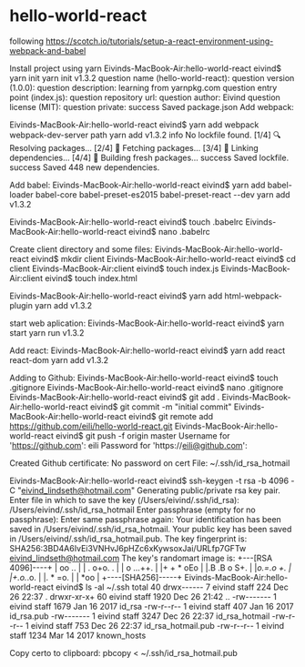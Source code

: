 # hello-world-react
following https://scotch.io/tutorials/setup-a-react-environment-using-webpack-and-babel

Install project using yarn
Eivinds-MacBook-Air:hello-world-react eivind$ yarn init
yarn init v1.3.2
question name (hello-world-react): 
question version (1.0.0): 
question description: learning from yarnpkg.com
question entry point (index.js): 
question repository url: 
question author: Eivind
question license (MIT): 
question private: 
success Saved package.json
Add webpack:

Eivinds-MacBook-Air:hello-world-react eivind$ yarn add webpack webpack-dev-server path
yarn add v1.3.2
info No lockfile found.
[1/4] 🔍  Resolving packages...
[2/4] 🚚  Fetching packages...
[3/4] 🔗  Linking dependencies...
[4/4] 📃  Building fresh packages...
success Saved lockfile.
success Saved 448 new dependencies.

Add babel:
Eivinds-MacBook-Air:hello-world-react eivind$ yarn add babel-loader babel-core babel-preset-es2015 babel-preset-react --dev
yarn add v1.3.2

Eivinds-MacBook-Air:hello-world-react eivind$ touch .babelrc
Eivinds-MacBook-Air:hello-world-react eivind$ nano .babelrc 

Create client directory and some files:
Eivinds-MacBook-Air:hello-world-react eivind$ mkdir client
Eivinds-MacBook-Air:hello-world-react eivind$ cd client
Eivinds-MacBook-Air:client eivind$ touch index.js
Eivinds-MacBook-Air:client eivind$ touch index.html

Eivinds-MacBook-Air:hello-world-react eivind$ yarn add html-webpack-plugin
yarn add v1.3.2

start web aplication:
Eivinds-MacBook-Air:hello-world-react eivind$ yarn start
yarn run v1.3.2

Add react:
Eivinds-MacBook-Air:hello-world-react eivind$ yarn add react react-dom
yarn add v1.3.2


Adding to Github:
Eivinds-MacBook-Air:hello-world-react eivind$ touch .gitignore
Eivinds-MacBook-Air:hello-world-react eivind$ nano .gitignore 
Eivinds-MacBook-Air:hello-world-react eivind$ git add .
Eivinds-MacBook-Air:hello-world-react eivind$ git commit -m "initial commit"
Eivinds-MacBook-Air:hello-world-react eivind$ git remote add https://github.com/eili/hello-world-react.git
Eivinds-MacBook-Air:hello-world-react eivind$ git push -f origin master
Username for 'https://github.com': eili
Password for 'https://eili@github.com': 


Created Github certificate:
No password on cert
File: ~/.ssh/id_rsa_hotmail

Eivinds-MacBook-Air:hello-world-react eivind$ ssh-keygen -t rsa -b 4096 -C "eivind_lindseth@hotmail.com"
Generating public/private rsa key pair.
Enter file in which to save the key (/Users/eivind/.ssh/id_rsa): /Users/eivind/.ssh/id_rsa_hotmail
Enter passphrase (empty for no passphrase): 
Enter same passphrase again: 
Your identification has been saved in /Users/eivind/.ssh/id_rsa_hotmail.
Your public key has been saved in /Users/eivind/.ssh/id_rsa_hotmail.pub.
The key fingerprint is:
SHA256:3BD4A6IvEi3VNHvJ6pHZc6xKywsoxJai/URLfp7GFTw eivind_lindseth@hotmail.com
The key's randomart image is:
+---[RSA 4096]----+
|   oo  ..        |
|  . o+o. .       |
| o ...++.        |
|+ +  * oEo       |
|.B .B o S+.      |
|*o.=.o +.        |
|+.o.*.o.         |
|.  * =o.         |
|    *oo          |
+----[SHA256]-----+
Eivinds-MacBook-Air:hello-world-react eivind$ ls -al ~/.ssh
total 40
drwx------   7 eivind  staff   224 Dec 26 22:37 .
drwxr-xr-x+ 60 eivind  staff  1920 Dec 26 21:42 ..
-rw-------   1 eivind  staff  1679 Jan 16  2017 id_rsa
-rw-r--r--   1 eivind  staff   407 Jan 16  2017 id_rsa.pub
-rw-------   1 eivind  staff  3247 Dec 26 22:37 id_rsa_hotmail
-rw-r--r--   1 eivind  staff   753 Dec 26 22:37 id_rsa_hotmail.pub
-rw-r--r--   1 eivind  staff  1234 Mar 14  2017 known_hosts

Copy certo to clipboard:
pbcopy < ~/.ssh/id_rsa_hotmail.pub

